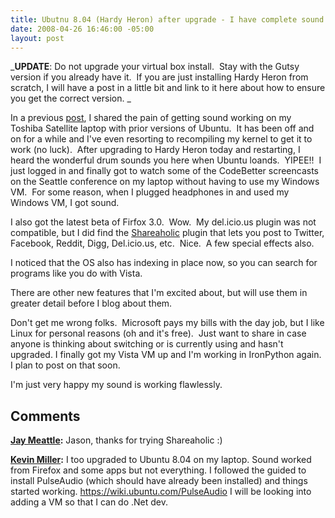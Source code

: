 ```yaml
---
title: Ubutnu 8.04 (Hardy Heron) after upgrade - I have complete sound!!
date: 2008-04-26 16:46:00 -05:00
layout: post
---
```


_**UPDATE**: Do not upgrade your virtual box install.  Stay with the Gutsy version if you already have it.  If you are just installing Hardy Heron from scratch, I will have a post in a little bit and link to it here about how to ensure you get the correct version. _

In a previous [post](/blogs/jason_meridth/archive/2007/05/12/getting-sound-working-on-my-toshiba-laptop-with-ubuntu-7-04-feisty-fawn.aspx), I shared the pain of getting sound working on my Toshiba Satellite laptop with prior versions of Ubuntu.  It has been off and on for a while and I've even resorting to recompiling my kernel to get it to work (no luck).  After upgrading to Hardy Heron today and restarting, I heard the wonderful drum sounds you here when Ubuntu loands.  YIPEE!!  I just logged in and finally got to watch some of the CodeBetter screencasts on the Seattle conference on my laptop without having to use my Windows VM.  For some reason, when I plugged headphones in and used my Windows VM, I got sound.

I also got the latest beta of Firfox 3.0.  Wow.  My del.icio.us plugin was not compatible, but I did find the [Shareaholic](https://addons.mozilla.org/en-US/firefox/addon/5457) plugin that lets you post to Twitter, Facebook, Reddit, Digg, Del.icio.us, etc.  Nice.  A few special effects also.

I noticed that the OS also has indexing in place now, so you can search for programs like you do with Vista.

There are other new features that I'm excited about, but will use them in greater detail before I blog about them.

Don't get me wrong folks.  Microsoft pays my bills with the day job, but I like Linux for personal reasons (oh and it's free).  Just want to share in case anyone is thinking about switching or is currently using and hasn't upgraded. I finally got my Vista VM up and I'm working in IronPython again.  I plan to post on that soon.

I'm just very happy my sound is working flawlessly.

## Comments

**[Jay Meattle](#232 "2008-04-28 03:05:45"):** Jason, thanks for trying Shareaholic :)

**[Kevin Miller](#233 "2008-05-01 13:10:40"):** I too upgraded to Ubuntu 8.04 on my laptop. Sound worked from Firefox and some apps but not everything. I followed the guided to install PulseAudio (which should have already been installed) and things started working. https://wiki.ubuntu.com/PulseAudio I will be looking into adding a VM so that I can do .Net dev.

